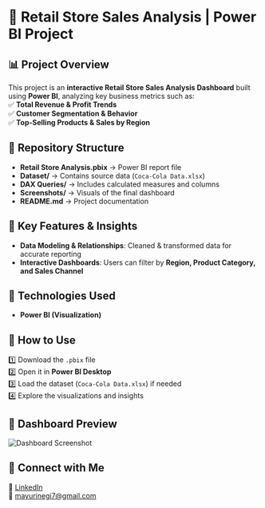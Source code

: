 # 🏪 Retail Store Sales Analysis | Power BI Project  

## 📊 Project Overview  
This project is an **interactive Retail Store Sales Analysis Dashboard** built using **Power BI**, analyzing key business metrics such as:  
✅ **Total Revenue & Profit Trends**  
✅ **Customer Segmentation & Behavior**  
✅ **Top-Selling Products & Sales by Region**   

## 📁 Repository Structure  
- **Retail Store Analysis.pbix** → Power BI report file  
- **Dataset/** → Contains source data (`Coca-Cola Data.xlsx`)  
- **DAX Queries/** → Includes calculated measures and columns  
- **Screenshots/** → Visuals of the final dashboard  
- **README.md** → Project documentation  

## 📌 Key Features & Insights  
- **Data Modeling & Relationships**: Cleaned & transformed data for accurate reporting  
- **Interactive Dashboards**: Users can filter by **Region, Product Category, and Sales Channel**  

## 🔧 Technologies Used  
- **Power BI (Visualization)**  

## 🎯 How to Use  
1️⃣ Download the `.pbix` file  
2️⃣ Open it in **Power BI Desktop**  
3️⃣ Load the dataset (`Coca-Cola Data.xlsx`) if needed  
4️⃣ Explore the visualizations and insights  

## 📌 Dashboard Preview  
![Dashboard Screenshot](![Image](https://github.com/user-attachments/assets/f1e1788e-f7f0-412d-a239-f7005dda6c9a))  

## 🔗 Connect with Me  
👔 [LinkedIn](https://www.linkedin.com/in/mayurinegi)  
📧 mayurinegi7@gmail.com  
